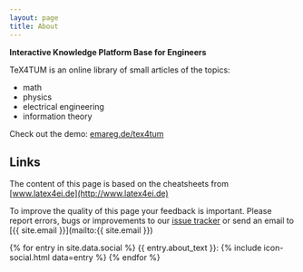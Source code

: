 ```yaml
---
layout: page
title: About
---
```


**Interactive Knowledge Platform Base for Engineers**

TeX4TUM is an online library of small articles of the topics:
* math
* physics
* electrical engineering
* information theory

Check out the demo: [emareg.de/tex4tum](http://emareg.de/tex4tum)

## Links
The content of this page is based on the cheatsheets from [www.latex4ei.de](http://www.latex4ei.de)

To improve the quality of this page your feedback is important. Please report errors, bugs or improvements to our [issue tracker](https://github.com/latex4ei/tex4tum/issues) or send an email to [{{ site.email }}](mailto:{{ site.email }})

{% for entry in site.data.social %}
  {{ entry.about_text }}: {% include icon-social.html data=entry %}
{% endfor %}
